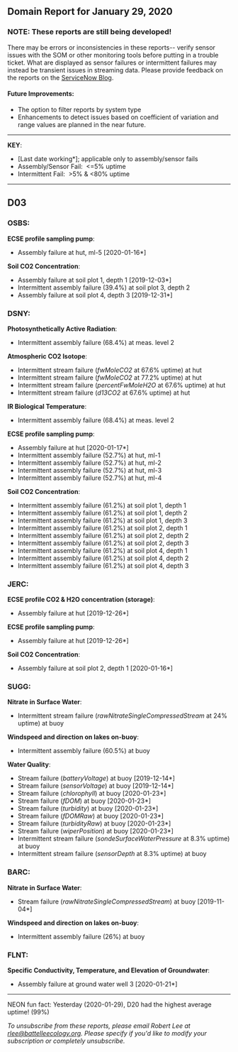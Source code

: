 ## Domain Report for January 29, 2020


### NOTE: These reports are still being developed!
There may be errors or inconsistencies in these reports-- verify sensor issues with the SOM or other monitoring tools before putting in a trouble ticket. What are displayed as sensor failures or intermittent failures may instead be transient issues in streaming data.
Please provide feedback on the reports on the [ServiceNow Blog](https://neon.service-now.com/community?id=community_blog&sys_id=9b4fbe8adbed734017ecf9041d9619be).

#### Future Improvements: 
 - The option to filter reports by system type 
 - Enhancements to detect issues based on coefficient of variation and range values are planned in the near future.

***

**KEY**:

 - [Last date working*]; applicable only to assembly/sensor fails
 - Assembly/Sensor Fail:&nbsp;&nbsp;<=5% uptime
 - Intermittent Fail:&nbsp;&nbsp;>5% & <80% uptime

***
## D03

### OSBS:

**ECSE profile sampling pump**:
 - Assembly failure at hut, ml-5 [2020-01-16*]

**Soil CO2 Concentration**:
 - Assembly failure at soil plot 1, depth 1 [2019-12-03*]
 - Intermittent assembly failure (39.4%) at soil plot 3, depth 2
 - Assembly failure at soil plot 4, depth 3 [2019-12-31*]

### DSNY:

**Photosynthetically Active Radiation**:
 - Intermittent assembly failure (68.4%) at meas. level 2

**Atmospheric CO2 Isotope**:
 - Intermittent stream failure (_fwMoleCO2_ at 67.6% uptime) at hut
 - Intermittent stream failure (_fwMoleCO2_ at 77.2% uptime) at hut
 - Intermittent stream failure (_percentFwMoleH2O_ at 67.6% uptime) at hut
 - Intermittent stream failure (_d13CO2_ at 67.6% uptime) at hut

**IR Biological Temperature**:
 - Intermittent assembly failure (68.4%) at meas. level 2

**ECSE profile sampling pump**:
 - Assembly failure at hut [2020-01-17*]
 - Intermittent assembly failure (52.7%) at hut, ml-1
 - Intermittent assembly failure (52.7%) at hut, ml-2
 - Intermittent assembly failure (52.7%) at hut, ml-3
 - Intermittent assembly failure (52.7%) at hut, ml-4

**Soil CO2 Concentration**:
 - Intermittent assembly failure (61.2%) at soil plot 1, depth 1
 - Intermittent assembly failure (61.2%) at soil plot 1, depth 2
 - Intermittent assembly failure (61.2%) at soil plot 1, depth 3
 - Intermittent assembly failure (61.2%) at soil plot 2, depth 1
 - Intermittent assembly failure (61.2%) at soil plot 2, depth 2
 - Intermittent assembly failure (61.2%) at soil plot 2, depth 3
 - Intermittent assembly failure (61.2%) at soil plot 4, depth 1
 - Intermittent assembly failure (61.2%) at soil plot 4, depth 2
 - Intermittent assembly failure (61.2%) at soil plot 4, depth 3

### JERC:

**ECSE profile CO2 & H2O concentration (storage)**:
 - Assembly failure at hut [2019-12-26*]

**ECSE profile sampling pump**:
 - Assembly failure at hut [2019-12-26*]

**Soil CO2 Concentration**:
 - Assembly failure at soil plot 2, depth 1 [2020-01-16*]

### SUGG:

**Nitrate in Surface Water**:
 - Intermittent stream failure (_rawNitrateSingleCompressedStream_ at 24% uptime) at buoy

**Windspeed and direction on lakes on-buoy**:
 - Intermittent assembly failure (60.5%) at buoy

**Water Quality**:
 - Stream failure (_batteryVoltage_) at buoy [2019-12-14*]
 - Stream failure (_sensorVoltage_) at buoy [2019-12-14*]
 - Stream failure (_chlorophyll_) at buoy [2020-01-23*]
 - Stream failure (_fDOM_) at buoy [2020-01-23*]
 - Stream failure (_turbidity_) at buoy [2020-01-23*]
 - Stream failure (_fDOMRaw_) at buoy [2020-01-23*]
 - Stream failure (_turbidityRaw_) at buoy [2020-01-23*]
 - Stream failure (_wiperPosition_) at buoy [2020-01-23*]
 - Intermittent stream failure (_sondeSurfaceWaterPressure_ at 8.3% uptime) at buoy
 - Intermittent stream failure (_sensorDepth_ at 8.3% uptime) at buoy

### BARC:

**Nitrate in Surface Water**:
 - Stream failure (_rawNitrateSingleCompressedStream_) at buoy [2019-11-04*]

**Windspeed and direction on lakes on-buoy**:
 - Intermittent assembly failure (26%) at buoy

### FLNT:

**Specific Conductivity, Temperature, and Elevation of Groundwater**:
 - Assembly failure at ground water well 3 [2020-01-21*]

***
NEON fun fact: Yesterday (2020-01-29), D20 had the highest average uptime! (99%)

_To unsubscribe from these reports, please email Robert Lee at rlee@battelleecology.org. Please specify if you'd like to modify your subscription or completely unsubscribe._
